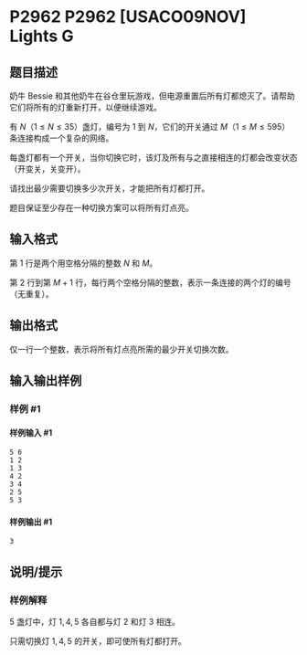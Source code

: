 # P2962 P2962 [USACO09NOV] Lights G

## 题目描述

奶牛 Bessie 和其他奶牛在谷仓里玩游戏，但电源重置后所有灯都熄灭了。请帮助它们将所有的灯重新打开，以便继续游戏。

有 $N$（$1 \le N \le 35$）盏灯，编号为 $1$ 到 $N$，它们的开关通过 $M$（$1 \le M \le 595$）条连接构成一个复杂的网络。

每盏灯都有一个开关，当你切换它时，该灯及所有与之直接相连的灯都会改变状态（开变关，关变开）。

请找出最少需要切换多少次开关，才能把所有灯都打开。

题目保证至少存在一种切换方案可以将所有灯点亮。

## 输入格式

第 $1$ 行是两个用空格分隔的整数 $N$ 和 $M$。

第 $2$ 行到第 $M + 1$ 行，每行两个空格分隔的整数，表示一条连接的两个灯的编号（无重复）。

## 输出格式

仅一行一个整数，表示将所有灯点亮所需的最少开关切换次数。

## 输入输出样例

### 样例 #1

#### 样例输入 #1

```
5 6 
1 2 
1 3 
4 2 
3 4 
2 5 
5 3
```

#### 样例输出 #1

```
3
```

## 说明/提示

### 样例解释

$5$ 盏灯中，灯 $1, 4, 5$ 各自都与灯 $2$ 和灯 $3$ 相连。

只需切换灯 $1, 4, 5$ 的开关，即可使所有灯都打开。
